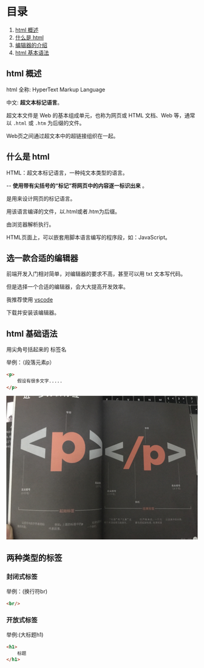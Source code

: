 # 目录

1. [html 概述](#html-概述)
1. [什么是 html](#什么是-html)
1. [编辑器的介绍](#选一款合适的编辑器)
1. [html 基本语法](#html-基础语法)

## html 概述

html 全称: HyperText Markup Language

中文: __超文本标记语言__。

超文本文件是 Web 的基本组成单元，也称为网页或 HTML 文档、Web 等，通常以 `.html` 或 `.htm` 为后缀的文件。

Web页之间通过超文本中的超链接组织在一起。

## 什么是 html

HTML：超文本标记语言，一种纯文本类型的语言。

-- __使用带有尖括号的“标记”将网页中的内容逐一标识出来__ 。

是用来设计网页的标记语言。

用该语言编译的文件，以.html或者.htm为后缀。

由浏览器解析执行。

HTML页面上，可以嵌套用脚本语言编写的程序段，如：JavaScript。

## 选一款合适的编辑器

前端开发入门相对简单，对编辑器的要求不高，甚至可以用 txt 文本写代码。

但是选择一个合适的编辑器，会大大提高开发效率。

我推荐使用 [vscode](https://code.visualstudio.com)

下载并安装该编辑器。

## html 基础语法

用尖角号括起来的 标签名

举例：（段落元素p）

```html
<p>
    假设有很多文字.....
</p>
```

![p](https://github.com/PsChina/CSS/blob/master/images/p.jpeg)

## 两种类型的标签

### 封闭式标签

举例：(换行符br)

```html
<br/>
```

### 开放式标签

举例:(大标题h1)

```html
<h1>
    标题
</h1>
```